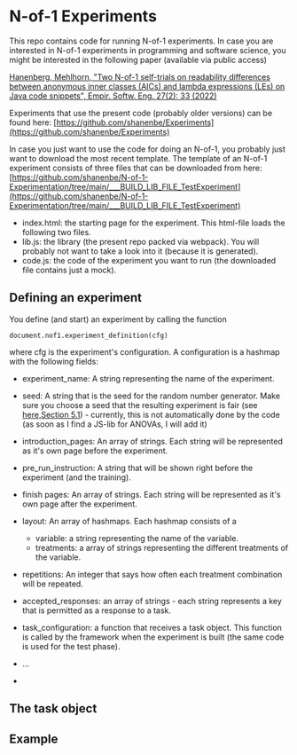 # N-of-1 Experiments

This repo contains code for running N-of-1 experiments. In case you are interested in N-of-1 experiments in programming and software science, you might be interested in the following paper (available via public access)

[Hanenberg, Mehlhorn, "Two N-of-1 self-trials on readability differences between anonymous inner classes (AICs) and lambda expressions (LEs) on Java code snippets", Empir. Softw. Eng. 27(2): 33 (2022)](https://doi.org/10.1007/s10664-021-10077-3)

Experiments that use the present code (probably older versions) can be found here:
[https://github.com/shanenbe/Experiments](https://github.com/shanenbe/Experiments)

In case you just want to use the code for doing an N-of-1, you probably just want to download the most recent template. 
The template of an N-of-1 experiment consists of three files that can be downloaded from here:
[https://github.com/shanenbe/N-of-1-Experimentation/tree/main/___BUILD_LIB_FILE_TestExperiment](https://github.com/shanenbe/N-of-1-Experimentation/tree/main/___BUILD_LIB_FILE_TestExperiment)
- index.html: the starting page for the experiment. This html-file loads the following two files.
- lib.js: the library (the present repo packed via webpack). You will probably not want to take a look into it (because it is generated).
- code.js: the code of the experiment you want to run (the downloaded file contains just a mock).

## Defining an experiment
You define (and start) an experiment by calling the function

```
document.nof1.experiment_definition(cfg)
```
where cfg is the experiment's configuration. A configuration is a hashmap with the following fields:

- experiment_name: 
  A string representing the name of the experiment.

- seed:
  A string that is the seed for the random number generator. Make sure you choose a seed that the resulting experiment is fair (see [here,Section 5.1](https://doi.org/10.1007/s10664-021-10077-3)) - 
  currently, this is not automatically done by the code (as soon as I find a JS-lib for ANOVAs, I will add it)

- introduction_pages: 
  An array of strings. Each string will be represented as it's own page before the experiment.

- pre_run_instruction: 
  A string that will be shown right before the experiment (and the training).

- finish pages:
  An array of strings. Each string will be represented as it's own page after the experiment.

- layout:
  An array of hashmaps. Each hashmap consists of a 
  - variable: a string representing the name of the variable.
  - treatments: a array of strings representing the different treatments of the variable. 

- repetitions:
  An integer that says how often each treatment combination will be repeated.

- accepted_responses: an array of strings - each string represents a key that is permitted as a response to a task.

- task_configuration: a function that receives a task object. This function is called by the framework when the experiment is built (the same code is used for the test phase).

- ...
- 
## The task object

## Example
